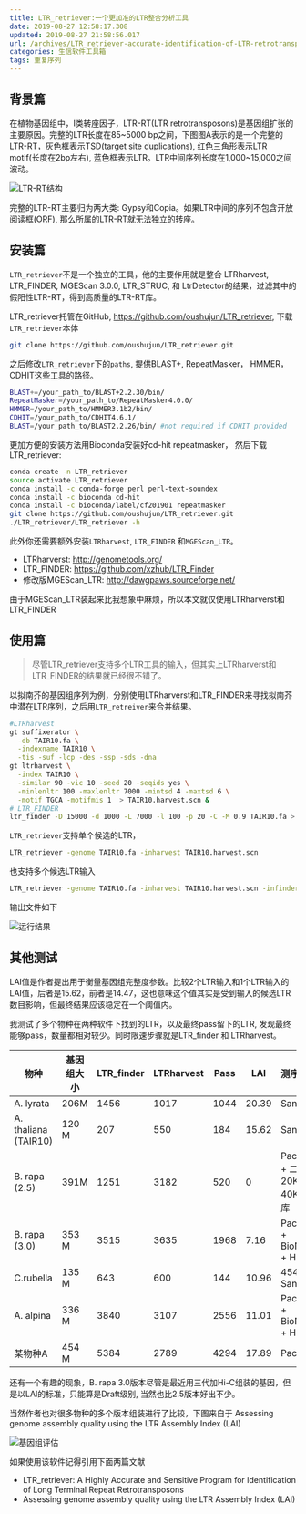 ```yaml
---
title: LTR_retriever:一个更加准的LTR整合分析工具
date: 2019-08-27 12:58:17.308
updated: 2019-08-27 21:58:56.017
url: /archives/LTR_retriever-accurate-identification-of-LTR-retrotransposons
categories: 生信软件工具箱
tags: 重复序列
---
```


## 背景篇

在植物基因组中，I类转座因子，LTR-RT(LTR retrotransposons)是基因组扩张的主要原因。完整的LTR长度在85~5000 bp之间，下图图A表示的是一个完整的LTR-RT，灰色框表示TSD(target site duplications), 红色三角形表示LTR motif(长度在2bp左右), 蓝色框表示LTR。LTR中间序列长度在1,000~15,000之间波动。

![LTR-RT结构](https://halo-1252249331.cos.ap-shanghai.myqcloud.com/upload/2019/8/2013053-538f429117b6891f-5b3fc254688246a18ebe845bab37279e.png)

完整的LTR-RT主要归为两大类: Gypsy和Copia。如果LTR中间的序列不包含开放阅读框(ORF), 那么所属的LTR-RT就无法独立的转座。

## 安装篇

`LTR_retriever`不是一个独立的工具，他的主要作用就是整合 LTRharvest, LTR_FINDER, MGEScan 3.0.0, LTR_STRUC, 和 LtrDetector的结果，过滤其中的假阳性LTR-RT，得到高质量的LTR-RT库。

LTR_retriever托管在GitHub, <https://github.com/oushujun/LTR_retriever>, 下载`LTR_retriever`本体

```bash
git clone https://github.com/oushujun/LTR_retriever.git
```

之后修改`LTR_retriever`下的`paths`, 提供BLAST+, RepeatMasker， HMMER， CDHIT这些工具的路径。

```bash
BLAST+=/your_path_to/BLAST+2.2.30/bin/
RepeatMasker=/your_path_to/RepeatMasker4.0.0/
HMMER=/your_path_to/HMMER3.1b2/bin/
CDHIT=/your_path_to/CDHIT4.6.1/
BLAST=/your_path_to/BLAST2.2.26/bin/ #not required if CDHIT provided
```

更加方便的安装方法用Bioconda安装好cd-hit repeatmasker， 然后下载LTR_retriever:

```bash
conda create -n LTR_retriever
source activate LTR_retriever
conda install -c conda-forge perl perl-text-soundex
conda install -c bioconda cd-hit
conda install -c bioconda/label/cf201901 repeatmasker
git clone https://github.com/oushujun/LTR_retriever.git
./LTR_retriever/LTR_retriever -h
```

此外你还需要额外安装`LTRharvest`, `LTR_FINDER` 和`MGEScan_LTR`。

- LTRharverst: <http://genometools.org/>
- LTR_FINDER: <https://github.com/xzhub/LTR_Finder>
- 修改版MGEScan_LTR: <http://dawgpaws.sourceforge.net/>

由于MGEScan_LTR装起来比我想象中麻烦，所以本文就仅使用LTRharverst和LTR_FINDER

## 使用篇

> 尽管LTR_retriever支持多个LTR工具的输入，但其实上LTRharverst和LTR_FINDER的结果就已经很不错了。

以拟南芥的基因组序列为例，分别使用LTRharverst和LTR_FINDER来寻找拟南芥中潜在LTR序列，之后用`LTR_retreiver`来合并结果。

```bash
#LTRharvest
gt suffixerator \
  -db TAIR10.fa \
  -indexname TAIR10 \
  -tis -suf -lcp -des -ssp -sds -dna
gt ltrharvest \
  -index TAIR10 \
  -similar 90 -vic 10 -seed 20 -seqids yes \
  -minlenltr 100 -maxlenltr 7000 -mintsd 4 -maxtsd 6 \
  -motif TGCA -motifmis 1  > TAIR10.harvest.scn &
# LTR_FINDER
ltr_finder -D 15000 -d 1000 -L 7000 -l 100 -p 20 -C -M 0.9 TAIR10.fa > TAIR10.finder.scn &
```

`LTR_retriever`支持单个候选的LTR，

```bash
LTR_retriever -genome TAIR10.fa -inharvest TAIR10.harvest.scn
```

也支持多个候选LTR输入

```bash
LTR_retriever -genome TAIR10.fa -inharvest TAIR10.harvest.scn -infinder TAIR10.finder.scn -threads 20
```

输出文件如下

![运行结果](https://halo-1252249331.cos.ap-shanghai.myqcloud.com/upload/2019/8/2013053-37ef5a8181e7e271-2923e29399c34ee4a62f874be8b745e0.png)

## 其他测试

LAI值是作者提出用于衡量基因组完整度参数。比较2个LTR输入和1个LTR输入的LAI值，后者是15.62，前者是14.47，这也意味这个值其实是受到输入的候选LTR数目影响，但最终结果应该稳定在一个阈值内。

我测试了多个物种在两种软件下找到的LTR，以及最终pass留下的LTR, 发现最终能够pass，数量都相对较少。同时限速步骤就是LTR_finder 和 LTRharvest。

| 物种                 | 基因组大小 | LTR_finder | LTRharvest | Pass | LAI   | 测序技术                   |
| -------------------- | ---------- | ---------- | ---------- | ---- | ----- | -------------------------- |
| A. lyrata            | 206M       | 1456       | 1017       | 1044 | 20.39 | Sanger                     |
| A. thaliana (TAIR10) | 120 M      | 207        | 550        | 184  | 15.62 | Sanger                     |
| B. rapa (2.5)        | 391M       | 1251       | 3182       | 520  | 0     | PacBio + 二代20Kb 40Kb文库 |
| B. rapa (3.0)        | 353 M      | 3515       | 3635       | 1968 | 7.16  | PacBio + BioNano + Hi-C    |
| C.rubella            | 135 M      | 643        | 600        | 144  | 10.96 | 454 + Sanger               |
| A. alpina            | 336 M      | 3840       | 3107       | 2556 | 11.01 | PacBio + BioNano + Hi-C    |
| 某物种A              | 454 M      | 5384       | 2789       | 4294 | 17.89 | PacBio                     |

还有一个有趣的现象，B. rapa 3.0版本尽管是最近用三代加Hi-C组装的基因，但是以LAI的标准，只能算是Draft级别, 当然也比2.5版本好出不少。

当然作者也对很多物种的多个版本组装进行了比较，下图来自于 Assessing genome assembly quality using the LTR Assembly Index (LAI)

![基因组评估](https://halo-1252249331.cos.ap-shanghai.myqcloud.com/upload/2019/8/2013053-48feb2021d9a65e3-f7061838e05b48cab7e47c4db73d3536.png)

如果使用该软件记得引用下面两篇文献

- LTR_retriever: A Highly Accurate and Sensitive Program for Identification of Long Terminal Repeat Retrotransposons
- Assessing genome assembly quality using the LTR Assembly Index (LAI)